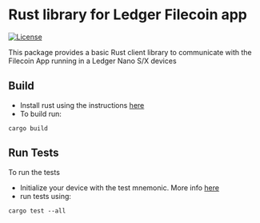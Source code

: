 # Rust library for Ledger Filecoin app
[![License](https://img.shields.io/badge/License-Apache%202.0-blue.svg)](https://opensource.org/licenses/Apache-2.0)

This package provides a basic Rust client library to communicate with the Filecoin App running in a Ledger Nano S/X devices

## Build

- Install rust using the instructions [here](https://www.rust-lang.org/tools/install)
- To build run:
```shell script
cargo build
```

## Run Tests
To run the tests

- Initialize your device with the test mnemonic. More info [here](https://github.com/zondax/ledger-filecoin#set-test-mnemonic)
- run tests using: 
```shell script
cargo test --all
```
